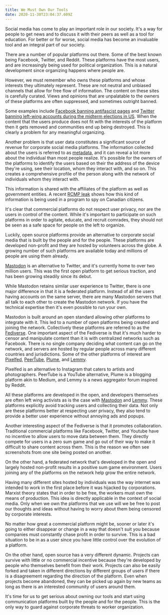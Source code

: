 ```yaml
---
title: We Must Own Our Tools
date: 2020-11-30T23:04:37.609Z
---
```

Social media has come to play an important role in our society. It's a way for people to get news and to discuss it with their peers as well as a tool for education. For better or for worse, social media has become an invaluable tool and an integral part of our society.

There are a number of popular platforms out there. Some of the best known being Facebook, Twitter, and Reddit. These platforms have the most users, and are increasingly being used for political organization. This is a natural development since organizing happens where people are.

However, we must remember who owns these platforms and whose interests they ultimately represent. These are not neutral and unbiased channels that allow for free flow of information. The content on these sites is carefully curated. Views and opinions that are unpalatable to the owners of these platforms are often suppressed, and sometimes outright banned.

Some examples include [Facebook banning antifascist pages][1] and [Twitter banning left-wing accounts during the midterm elections in US][2]. When the content that the users produce does not fit with the interests of the platform then it gets removed and communities end up being destroyed. This is clearly a problem for any meaningful organizing.

Another problem is that user data constitutes a significant source of revenue for corporate social media platforms.  The information collected about the users is referred to as [metadata][3], and it can reveal a lot more about the individual than most people realize. It's possible for the owners of the platforms to identify the users based on their the address of the device they're using, see their location, whom they interact with, and so on. This creates a comprehensive profile of the person along with the network of individuals whom they interact with.

This information is shared with the affiliates of the platform as well as government entities. A recent [RCMP leak][4] shows how this kind of information is being used in a program to spy on Canadian citizens.

It's clear that commercial platforms do not respect user privacy, nor are the users in control of the content. While it's important to participate on such platforms in order to agitate, educate, and recruit comrades, they should not be seen as a safe space for people on the left to organize.

Luckily, open source platforms provide an alternative to corporate social media that is built by the people and for the people. These platforms are developed non-profit and they are hosted by volunteers across the globe. A growing number of such platforms are available today and millions of people are using them already.

[Mastodon][5] is an alternative to Twitter, and it's currently home to over two million users. This was the first open platform to get serious traction, and has been growing steadily since its debut.

While Mastodon retains similar user experience to Twitter, there is one major difference in that it is a federated platform. Instead of all the users having accounts on the same server, there are many Mastodon servers that all talk to each other to create the Mastodon network. If you have the technical expertise then it's even possible to run your own.

Mastodon is built around an open standard allowing other platforms to integrate with it. This led to a number of open platforms being created and joining the network. Collectively these platforms are referred to as the [Fediverse][6]. One important aspect of the Fediverse is that it's much harder to censor and manipulate content than it is with centralized networks such as Facebook. There is no single company deciding what content can go on the network, and servers are hosted by regular people across many different countries and jurisdictions. Some of the other platforms of interest are [Pixelfed][7], [PeerTube][8], [Plume][9], and [Lemmy][10].

Pixelfed is an alternative to Instagram that caters to artists and photographers. PeerTube is a YouTube alternative, Plume is a blogging platform akin to Medium, and Lemmy is a news aggregator forum inspired by Reddit.

All these platforms are developed in the open, and developers themselves are often left wing activists as is the case with [Mastodon][11] and [Lemmy][12]. These platforms explicitly avoid tracking users and collecting their data. Not only are these platforms better at respecting user privacy, they also tend to provide a better user experience without annoying ads and popups.

Another interesting aspect of the Fediverse is that it promotes collaboration. Traditional commercial platforms like Facebook, Twitter, and Youtube have no incentive to allow users to move data between them. They directly compete for users in a zero sum game and go out of their way to make it difficult to share content across them. This is the reason we often see screenshots from one site being posted on another.

On the other hand, a federated network that's developed in the open and largely hosted non-profit results in a positive sum game environment.  Users joining any of the platforms on the network help grow the entire network.

Having many different sites hosted by individuals was the way internet was intended to work in the first place before it was hijacked by corporations. Marxist theory states that in order to be free, the workers must own the means of production. This idea is directly applicable in the context of social media. Only when we own the platforms that we use will we be free to post our thoughts and ideas without having to worry about them being censored by corporate interests.

No matter how great a commercial platform might be, sooner or later it's going to either disappear or change in a way that doesn't suit you because companies must constantly chase profit in order to survive. This is a bad situation to be in as a user since you have little control over the evolution of a platform.

On the other hand, open source has a very different dynamic. Projects can survive with little or no commercial incentive because they're developed by people who themselves benefit from their work. Projects can also be easily forked and taken in different directions by different groups of users if there is a disagreement regarding the direction of the platform. Even when projects become abandoned, they can be picked up again by new teams as long as there is an interested community of users around them.

It's time for us to get serious about owning our tools and start using communication platforms built by the people and for the people. This is the only way to guard against corporate threats to worker organization.

[1]: https://theintercept.com/2020/08/20/facebook-bans-antifascist-pages

[2]: https://www.wired.co.uk/article/twitter-political-account-ban-us-mid-term-elections

[3]: https://www.eff.org/node/81907

[4]: https://thetyee.ca/News/2020/11/16/You-Have-Zero-Privacy-RCMP-Web-Spying/

[5]: https://joinmastodon.org/

[6]: https://en.wikipedia.org/wiki/Fediverse

[7]: https://beta.joinpixelfed.org/

[8]: https://joinpeertube.org/

[9]: https://joinplu.me/

[10]: https://lemmy.ml/

[11]: https://mashable.com/2017/04/06/eugen-rochko-mastodon-interview

[12]: https://dev.lemmy.ml/docs/index.html